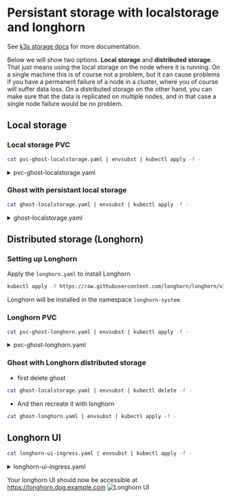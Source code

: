 # Persistant storage with localstorage and longhorn

See [k3s storage docs](https://rancher.com/docs/k3s/latest/en/storage/) for more documentation.

Below we will show two options. **Local storage** and **distributed storage**. That just means using the local storage on the node where it is running. On a single machine this is of course not a problem, but it can cause problems if you have a permanent failure of a node in a cluster, where you of course will suffer data loss. On a distributed storage on the other hand, you can make sure that the data is replicated on multiple nodes, and in that case a single node failure would be no problem.

## Local storage

### Local storage PVC

```bash
cat pvc-ghost-localstorage.yaml | envsubst | kubectl apply -f -
```

<details>
<summary>pvc-ghost-localstorage.yaml</summary>
```
--8<-- "./manifests/pvc-ghost-localstorage.yaml"
```
</details>

### Ghost with persistant local storage

```bash
cat ghost-localstorage.yaml | envsubst | kubectl apply -f -
```

<details>
<summary>ghost-localstorage.yaml</summary>
```
--8<-- "./manifests/ghost-localstorage.yaml"
```
</details>

## Distributed storage (Longhorn)
  
### Setting up Longhorn

Apply the `longhorn.yaml` to install Longhorn
```bash
kubectl apply -f https://raw.githubusercontent.com/longhorn/longhorn/v1.4.0/deploy/longhorn.yaml
```
Longhorn will be installed in the namespace `longhorn-system`.

### Longhorn PVC

```bash
cat pvc-ghost-longhorn.yaml | envsubst | kubectl apply -f -
```

<details>
<summary>pvc-ghost-longhorn.yaml</summary>
```
--8<-- "./manifests/pvc-ghost-longhorn.yaml"
```
</details>

### Ghost with Longhorn distributed storage

- first delete ghost

```bash
cat ghost-localstorage.yaml | envsubst | kubectl delete -f -
```

- And then recreate it with longhorn

```bash
cat ghost-longhorn.yaml | envsubst | kubectl apply -f -
```

## Longhorn UI

```bash
cat longhorn-ui-ingress.yaml | envsubst | kubectl apply -f -
```

<details>
<summary>longhorn-ui-ingress.yaml</summary>
```
--8<-- "./manifests/longhorn-ui-ingress.yaml"
```
</details>

Your longhorn UI should now be accessible at <a href="https://longhorn.dog.example.com" target="_blank">https://longhorn.dog.example.com</a>
![Longhorn UI](./img/longhorn-ui.webp)
